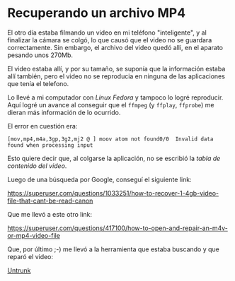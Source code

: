 # Recuperando un archivo MP4

El otro día estaba filmando un video en mi teléfono "inteligente", y al finalizar la cámara se colgó, lo que causó que el video no se guardara correctamente. Sin embargo, el archivo del video quedó allí, en el aparato pesando unos 270Mb.

El video estaba allí, y por su tamaño, se suponía que la información estaba allí también, pero el video no se reproducia en ninguna de las aplicaciones que tenía el telefono.

Lo llevé a mi computador con _Linux Fedora_ y tampoco lo logré reproducir. Aquí logré un avance al conseguir que el `ffmpeg` (y `ffplay`, `ffprobe`) me dieran más información de lo ocurrido.

El error en cuestión era:

```[mov,mp4,m4a,3gp,3g2,mj2 @ ] moov atom not found0/0  Invalid data found when processing input```

Esto quiere decir que, al colgarse la aplicación, no se escribió la _tabla de contenido del video_.

Luego de una búsqueda por Google, conseguí el siguiente link:

https://superuser.com/questions/1033251/how-to-recover-1-4gb-video-file-that-cant-be-read-canon

Que me llevó a este otro link:

https://superuser.com/questions/417100/how-to-open-and-repair-an-m4v-or-mp4-video-file

Que, por último ;-) me llevó a la herramienta que estaba buscando y que reparó el video:

[Untrunk](http://vcg.isti.cnr.it/~ponchio/untrunc.php)
